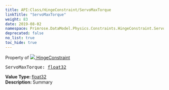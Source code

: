 ```yaml
---
title: API:Class/HingeConstraint/ServoMaxTorque
linkTitle: "ServoMaxTorque"
weight: 83
date: 2019-08-02
namespace: Primrose.DataModel.Physics.Constraints.HingeConstraint.ServoMaxTorque
deprecated: false
no_list: true
toc_hide: true
---
```

Property of <a href="/docs/api-reference/Class/HingeConstraint"><img src="/icons/silk/axle.png"/>&nbsp;HingeConstraint</a>
<pre class="method-declaration">
ServoMaxTorque: <a class="type" href="/docs/api-reference/System/Primitives#single">float32</a></pre>
<b>Value Type: </b>
<a class="type" href="/docs/api-reference/System/Primitives#single">float32</a>
<br/>
<b>Description: </b>
Summary

